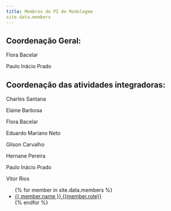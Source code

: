 ```yaml
---
title: Membros do PI de Modelagem
site.data.members
---
```


## Coordenação Geral:
Flora Bacelar

Paulo Inácio Prado

## Coordenação das atividades integradoras:
Charles Santana

Elaine Barbosa

Flora Bacelar

Eduardo Mariano Neto

Gilson Carvalho

Hernane Pereira

Paulo Inácio Prado

Vitor Rios

<ul>
{% for member in site.data.members %}
  <li>
    <a href="https://github.com/{{ member.github }}">
      {{ member.name }}
      {{member.role}}
    </a>
  </li>
{% endfor %}
</ul>

